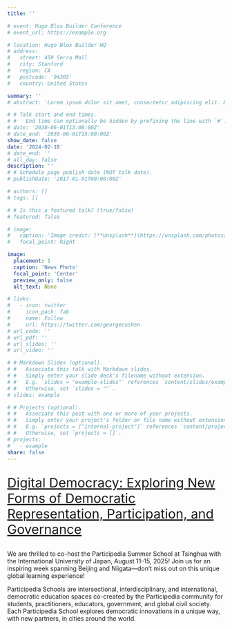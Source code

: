 ```yaml
---
title: ''

# event: Hugo Blox Builder Conference
# event_url: https://example.org

# location: Hugo Blox Builder HQ
# address:
#   street: 450 Serra Mall
#   city: Stanford
#   region: CA
#   postcode: '94305'
#   country: United States

summary: ''
# abstract: 'Lorem ipsum dolor sit amet, consectetur adipiscing elit. Duis posuere tellusac convallis placerat. Proin tincidunt magna sed ex sollicitudin condimentum. Sed ac faucibus dolor, scelerisque sollicitudin nisi. Cras purus urna, suscipit quis sapien eu, pulvinar tempor diam.'

# # Talk start and end times.
# #   End time can optionally be hidden by prefixing the line with `#`.
# date: '2030-06-01T13:00:00Z'
# date_end: '2030-06-01T15:00:00Z'
show_date: false
date: '2024-02-18'
# date_end: ''
# all_day: false
description: ''
# # Schedule page publish date (NOT talk date).
# publishDate: '2017-01-01T00:00:00Z'

# authors: []
# tags: []

# # Is this a featured talk? (true/false)
# featured: false

# image:
#   caption: 'Image credit: [**Unsplash**](https://unsplash.com/photos/bzdhc5b3Bxs)'
#   focal_point: Right

image:
  placement: 1
  caption: 'News Photo'
  focal_point: 'Center'
  preview_only: false
  alt_text: None

# links:
#   - icon: twitter
#     icon_pack: fab
#     name: Follow
#     url: https://twitter.com/georgecushen
# url_code: ''
# url_pdf: ''
# url_slides: ''
# url_video: ''

# # Markdown Slides (optional).
# #   Associate this talk with Markdown slides.
# #   Simply enter your slide deck's filename without extension.
# #   E.g. `slides = "example-slides"` references `content/slides/example-slides.md`.
# #   Otherwise, set `slides = ""`.
# slides: example

# # Projects (optional).
# #   Associate this post with one or more of your projects.
# #   Simply enter your project's folder or file name without extension.
# #   E.g. `projects = ["internal-project"]` references `content/project/deep-learning/index.md`.
# #   Otherwise, set `projects = []`.
# projects:
#   - example
share: false
---
```

<!-- <style>
/* 修改 body 的文字颜色为 #666666 (深灰) */
body {
    color: #666666 !important;
}
</style> -->

<!-- # <span style="color:black;">**Talks**</span> -->

[<p style="font-size: 30px;">Digital Democracy: Exploring New Forms of Democratic Representation, Participation, and Governance</p>](https://participedia.net/participediaschool)
<!-- 
![img](featured.png) -->


We are thrilled to co-host the Participedia Summer School at Tsinghua with the International University of Japan, August 11–15, 2025! Join us for an inspiring week spanning Beijing and Niigata—don’t miss out on this unique global learning experience!

Participedia Schools are intersectional, interdisciplinary, and international, democratic education spaces co-created by the Participedia community for students, practitioners, educators, government, and global civil society. Each Participedia School explores democratic innovations in a unique way, with new partners, in cities around the world.

<!-- August 11-15, 2025 | Tsinghua University in Beijing, China and the International University of Japan in Minami Uonuma, Niigata, Japan

Participedia School 2025 Rio - China
Intelligent and digital technologies have emerged as a major force in reshaping democratic institutions and public governance worldwide. Currently, over ten cities are piloting digital local democracy or participatory initiatives across China. To understand these innovative practices, examine emerging issues and tensions in the development of public digital infrastructures, and identify areas of improvement, we are pleased to announce Participedia School on Digital Democracy: Exploring New Forms of Democratic Representation, Participation, and Governance (August 11-15, 2025). The Participedia School program will span over 40 hours across 4 days, and two countries (China and Japan).

Participedia School 2025 on Digital Democracy aims to:
1. Empower the Next Generation of Researchers: Offer aspiring scholars and practitioners in digital democracy an immersive experience, engaging with the latest innovations, research, and real-world applications in the field.
2. Explore Emerging Challenges and Opportunities: Examine key issues arising from recent digital democracy initiatives, such as creating E-forums to foster greater public participation and enhance the quality of deliberative processes. The program also delves into how digital tools can expand and reimagine traditional electoral representation frameworks.
3. Foster Innovation and Collaboration: Identify critical gaps and opportunities for collaboration in addressing pressing challenges, including combating digital fraud, ensuring equitable access, and enhancing trust and transparency in democratic systems.

### Week Overview
What: This Participedia School will explore digital democracy through themes of AI and democracy, digital participation, digital deliberative democracy, algorithms in democratic oversight, public digital infrastructure, democratic integrity, and technological safeguards against digital fraud. It will span over 40 hours across 4 classroom days. The curriculum will also encourage students to utilize Participedia’s case repository.

When: August 11-15, 2025

Where:
August 11-12, 2025: Tsinghua University in Beijing, China
August 3, 2025: Travel
August 14-15, 2025: International University of Japan in Minami Uonuma, Niigata, Japan
Who: Graduate students, faculty, community leaders, local government officials, Participedia researchers, and professionals whose work can be enhanced by deepening understanding and engagement with digital democracy. The program aims to host 80 in-person participants, with additional attendees joining online. In addition to regional based registrants, we have space for up to 20 self-funded international participants.

Fee Schedule:
$300 USD to be paid by March 2025

[Registration](https://participedia.net/participediaschool). -->

<!-- {{% callout note %}}
Click on the **Slides** button above to view the built-in slides feature.
{{% /callout %}}

Slides can be added in a few ways:

- **Create** slides using Hugo Blox Builder's [_Slides_](https://docs.hugoblox.com/reference/content-types/) feature and link using `slides` parameter in the front matter of the talk file
- **Upload** an existing slide deck to `static/` and link using `url_slides` parameter in the front matter of the talk file
- **Embed** your slides (e.g. Google Slides) or presentation video on this page using [shortcodes](https://docs.hugoblox.com/reference/markdown/).

Further event details, including [page elements](https://docs.hugoblox.com/reference/markdown/) such as image galleries, can be added to the body of this page. -->
